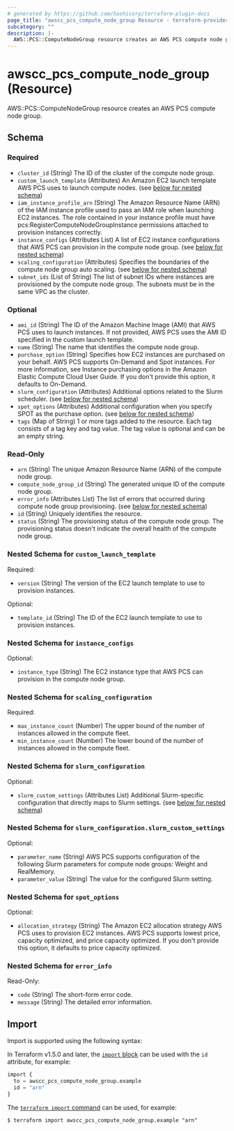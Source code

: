 ```yaml
---
# generated by https://github.com/hashicorp/terraform-plugin-docs
page_title: "awscc_pcs_compute_node_group Resource - terraform-provider-awscc"
subcategory: ""
description: |-
  AWS::PCS::ComputeNodeGroup resource creates an AWS PCS compute node group.
---
```


# awscc_pcs_compute_node_group (Resource)

AWS::PCS::ComputeNodeGroup resource creates an AWS PCS compute node group.



<!-- schema generated by tfplugindocs -->
## Schema

### Required

- `cluster_id` (String) The ID of the cluster of the compute node group.
- `custom_launch_template` (Attributes) An Amazon EC2 launch template AWS PCS uses to launch compute nodes. (see [below for nested schema](#nestedatt--custom_launch_template))
- `iam_instance_profile_arn` (String) The Amazon Resource Name (ARN) of the IAM instance profile used to pass an IAM role when launching EC2 instances. The role contained in your instance profile must have pcs:RegisterComputeNodeGroupInstance permissions attached to provision instances correctly.
- `instance_configs` (Attributes List) A list of EC2 instance configurations that AWS PCS can provision in the compute node group. (see [below for nested schema](#nestedatt--instance_configs))
- `scaling_configuration` (Attributes) Specifies the boundaries of the compute node group auto scaling. (see [below for nested schema](#nestedatt--scaling_configuration))
- `subnet_ids` (List of String) The list of subnet IDs where instances are provisioned by the compute node group. The subnets must be in the same VPC as the cluster.

### Optional

- `ami_id` (String) The ID of the Amazon Machine Image (AMI) that AWS PCS uses to launch instances. If not provided, AWS PCS uses the AMI ID specified in the custom launch template.
- `name` (String) The name that identifies the compute node group.
- `purchase_option` (String) Specifies how EC2 instances are purchased on your behalf. AWS PCS supports On-Demand and Spot instances. For more information, see Instance purchasing options in the Amazon Elastic Compute Cloud User Guide. If you don't provide this option, it defaults to On-Demand.
- `slurm_configuration` (Attributes) Additional options related to the Slurm scheduler. (see [below for nested schema](#nestedatt--slurm_configuration))
- `spot_options` (Attributes) Additional configuration when you specify SPOT as the purchase option. (see [below for nested schema](#nestedatt--spot_options))
- `tags` (Map of String) 1 or more tags added to the resource. Each tag consists of a tag key and tag value. The tag value is optional and can be an empty string.

### Read-Only

- `arn` (String) The unique Amazon Resource Name (ARN) of the compute node group.
- `compute_node_group_id` (String) The generated unique ID of the compute node group.
- `error_info` (Attributes List) The list of errors that occurred during compute node group provisioning. (see [below for nested schema](#nestedatt--error_info))
- `id` (String) Uniquely identifies the resource.
- `status` (String) The provisioning status of the compute node group. The provisioning status doesn't indicate the overall health of the compute node group.

<a id="nestedatt--custom_launch_template"></a>
### Nested Schema for `custom_launch_template`

Required:

- `version` (String) The version of the EC2 launch template to use to provision instances.

Optional:

- `template_id` (String) The ID of the EC2 launch template to use to provision instances.


<a id="nestedatt--instance_configs"></a>
### Nested Schema for `instance_configs`

Optional:

- `instance_type` (String) The EC2 instance type that AWS PCS can provision in the compute node group.


<a id="nestedatt--scaling_configuration"></a>
### Nested Schema for `scaling_configuration`

Required:

- `max_instance_count` (Number) The upper bound of the number of instances allowed in the compute fleet.
- `min_instance_count` (Number) The lower bound of the number of instances allowed in the compute fleet.


<a id="nestedatt--slurm_configuration"></a>
### Nested Schema for `slurm_configuration`

Optional:

- `slurm_custom_settings` (Attributes List) Additional Slurm-specific configuration that directly maps to Slurm settings. (see [below for nested schema](#nestedatt--slurm_configuration--slurm_custom_settings))

<a id="nestedatt--slurm_configuration--slurm_custom_settings"></a>
### Nested Schema for `slurm_configuration.slurm_custom_settings`

Optional:

- `parameter_name` (String) AWS PCS supports configuration of the following Slurm parameters for compute node groups: Weight and RealMemory.
- `parameter_value` (String) The value for the configured Slurm setting.



<a id="nestedatt--spot_options"></a>
### Nested Schema for `spot_options`

Optional:

- `allocation_strategy` (String) The Amazon EC2 allocation strategy AWS PCS uses to provision EC2 instances. AWS PCS supports lowest price, capacity optimized, and price capacity optimized. If you don't provide this option, it defaults to price capacity optimized.


<a id="nestedatt--error_info"></a>
### Nested Schema for `error_info`

Read-Only:

- `code` (String) The short-form error code.
- `message` (String) The detailed error information.

## Import

Import is supported using the following syntax:

In Terraform v1.5.0 and later, the [`import` block](https://developer.hashicorp.com/terraform/language/import) can be used with the `id` attribute, for example:

```terraform
import {
  to = awscc_pcs_compute_node_group.example
  id = "arn"
}
```

The [`terraform import` command](https://developer.hashicorp.com/terraform/cli/commands/import) can be used, for example:

```shell
$ terraform import awscc_pcs_compute_node_group.example "arn"
```
